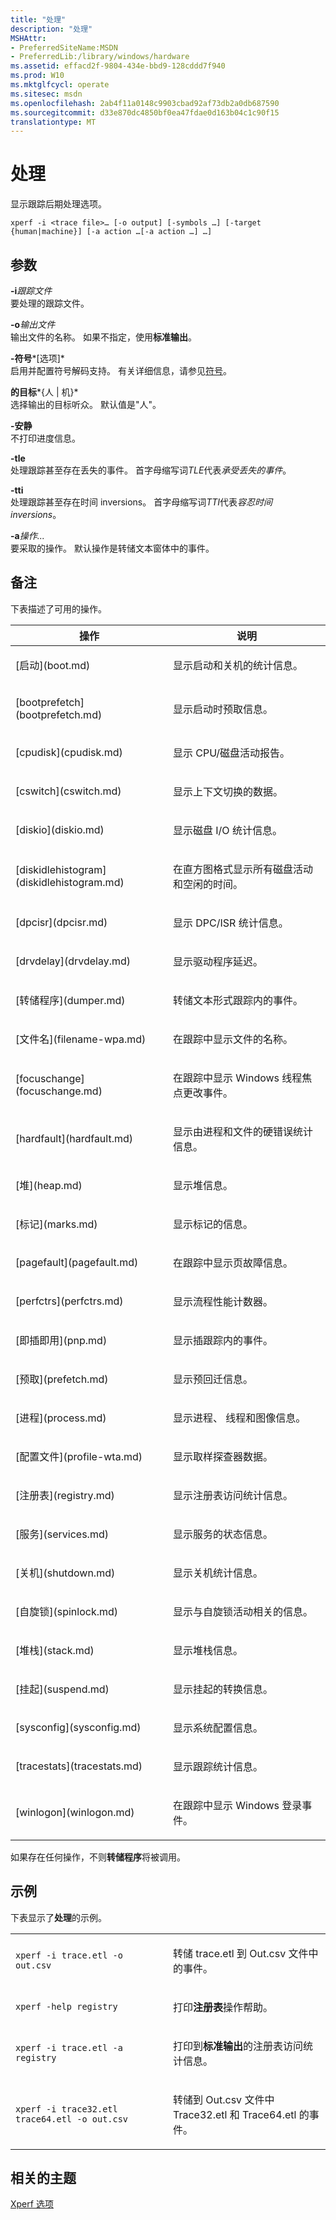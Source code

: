 ```yaml
---
title: "处理"
description: "处理"
MSHAttr:
- PreferredSiteName:MSDN
- PreferredLib:/library/windows/hardware
ms.assetid: effacd2f-9804-434e-bbd9-128cddd7f940
ms.prod: W10
ms.mktglfcycl: operate
ms.sitesec: msdn
ms.openlocfilehash: 2ab4f11a0148c9903cbad92af73db2a0db687590
ms.sourcegitcommit: d33e870dc4850bf0ea47fdae0d163b04c1c90f15
translationtype: MT
---
```

# <a name="processing"></a>处理


显示跟踪后期处理选项。

``` syntax
xperf -i <trace file>… [-o output] [-symbols …] [-target {human|machine}] [-a action …[-a action …] …]
```

## <a name="parameters"></a>参数


<a href="" id="-itrace-file"></a>**-i***跟踪文件*  
要处理的跟踪文件。

<a href="" id="-ooutput-file"></a>**-o***输出文件*  
输出文件的名称。 如果不指定，使用**标准输出**。

<a href="" id="-symbols-options-"></a>**-符号***\[选项\]*  
启用并配置符号解码支持。 有关详细信息，请参见[符号](symbols.md)。

<a href="" id="-target-human-machine-"></a>**的目标***{人 | 机}*  
选择输出的目标听众。 默认值是"人"。

<a href="" id="-quiet"></a>**-安静**  
不打印进度信息。

<a href="" id="-tle"></a>**-tle**  
处理跟踪甚至存在丢失的事件。 首字母缩写词*TLE*代表*承受丢失的事件*。

<a href="" id="-tti"></a>**-tti**  
处理跟踪甚至存在时间 inversions。 首字母缩写词*TTI*代表*容忍时间 inversions*。

<a href="" id="-aaction----"></a>**-a***操作...*  
要采取的操作。 默认操作是转储文本窗体中的事件。

## <a name="remarks"></a>备注


下表描述了可用的操作。

<table>
<colgroup>
<col width="50%" />
<col width="50%" />
</colgroup>
<thead>
<tr class="header">
<th>操作</th>
<th>说明</th>
</tr>
</thead>
<tbody>
<tr class="odd">
<td><p>[启动](boot.md)</p></td>
<td><p>显示启动和关机的统计信息。</p></td>
</tr>
<tr class="even">
<td><p>[bootprefetch](bootprefetch.md)</p></td>
<td><p>显示启动时预取信息。</p></td>
</tr>
<tr class="odd">
<td><p>[cpudisk](cpudisk.md)</p></td>
<td><p>显示 CPU/磁盘活动报告。</p></td>
</tr>
<tr class="even">
<td><p>[cswitch](cswitch.md)</p></td>
<td><p>显示上下文切换的数据。</p></td>
</tr>
<tr class="odd">
<td><p>[diskio](diskio.md)</p></td>
<td><p>显示磁盘 I/O 统计信息。</p></td>
</tr>
<tr class="even">
<td><p>[diskidlehistogram](diskidlehistogram.md)</p></td>
<td><p>在直方图格式显示所有磁盘活动和空闲的时间。</p></td>
</tr>
<tr class="odd">
<td><p>[dpcisr](dpcisr.md)</p></td>
<td><p>显示 DPC/ISR 统计信息。</p></td>
</tr>
<tr class="even">
<td><p>[drvdelay](drvdelay.md)</p></td>
<td><p>显示驱动程序延迟。</p></td>
</tr>
<tr class="odd">
<td><p>[转储程序](dumper.md)</p></td>
<td><p>转储文本形式跟踪内的事件。</p></td>
</tr>
<tr class="even">
<td><p>[文件名](filename-wpa.md)</p></td>
<td><p>在跟踪中显示文件的名称。</p></td>
</tr>
<tr class="odd">
<td><p>[focuschange](focuschange.md)</p></td>
<td><p>在跟踪中显示 Windows 线程焦点更改事件。</p></td>
</tr>
<tr class="even">
<td><p>[hardfault](hardfault.md)</p></td>
<td><p>显示由进程和文件的硬错误统计信息。</p></td>
</tr>
<tr class="odd">
<td><p>[堆](heap.md)</p></td>
<td><p>显示堆信息。</p></td>
</tr>
<tr class="even">
<td><p>[标记](marks.md)</p></td>
<td><p>显示标记的信息。</p></td>
</tr>
<tr class="odd">
<td><p>[pagefault](pagefault.md)</p></td>
<td><p>在跟踪中显示页故障信息。</p></td>
</tr>
<tr class="even">
<td><p>[perfctrs](perfctrs.md)</p></td>
<td><p>显示流程性能计数器。</p></td>
</tr>
<tr class="odd">
<td><p>[即插即用](pnp.md)</p></td>
<td><p>显示插跟踪内的事件。</p></td>
</tr>
<tr class="even">
<td><p>[预取](prefetch.md)</p></td>
<td><p>显示预回迁信息。</p></td>
</tr>
<tr class="odd">
<td><p>[进程](process.md)</p></td>
<td><p>显示进程、 线程和图像信息。</p></td>
</tr>
<tr class="even">
<td><p>[配置文件](profile-wta.md)</p></td>
<td><p>显示取样探查器数据。</p></td>
</tr>
<tr class="odd">
<td><p>[注册表](registry.md)</p></td>
<td><p>显示注册表访问统计信息。</p></td>
</tr>
<tr class="even">
<td><p>[服务](services.md)</p></td>
<td><p>显示服务的状态信息。</p></td>
</tr>
<tr class="odd">
<td><p>[关机](shutdown.md)</p></td>
<td><p>显示关机统计信息。</p></td>
</tr>
<tr class="even">
<td><p>[自旋锁](spinlock.md)</p></td>
<td><p>显示与自旋锁活动相关的信息。</p></td>
</tr>
<tr class="odd">
<td><p>[堆栈](stack.md)</p></td>
<td><p>显示堆栈信息。</p></td>
</tr>
<tr class="even">
<td><p>[挂起](suspend.md)</p></td>
<td><p>显示挂起的转换信息。</p></td>
</tr>
<tr class="odd">
<td><p>[sysconfig](sysconfig.md)</p></td>
<td><p>显示系统配置信息。</p></td>
</tr>
<tr class="even">
<td><p>[tracestats](tracestats.md)</p></td>
<td><p>显示跟踪统计信息。</p></td>
</tr>
<tr class="odd">
<td><p>[winlogon](winlogon.md)</p></td>
<td><p>在跟踪中显示 Windows 登录事件。</p></td>
</tr>
</tbody>
</table>

 

如果存在任何操作，不则**转储程序**将被调用。

## <a name="example"></a>示例


下表显示了**处理**的示例。

<table>
<colgroup>
<col width="50%" />
<col width="50%" />
</colgroup>
<tbody>
<tr class="odd">
<td><p><code>xperf -i trace.etl -o out.csv</code></p></td>
<td><p>转储 trace.etl 到 Out.csv 文件中的事件。</p></td>
</tr>
<tr class="even">
<td><p><code>xperf -help registry</code></p></td>
<td><p>打印<strong>注册表</strong>操作帮助。</p></td>
</tr>
<tr class="odd">
<td><p><code>xperf -i trace.etl -a registry</code></p></td>
<td><p>打印到<strong>标准输出</strong>的注册表访问统计信息。</p></td>
</tr>
<tr class="even">
<td><p><code>xperf -i trace32.etl trace64.etl -o out.csv</code></p></td>
<td><p>转储到 Out.csv 文件中 Trace32.etl 和 Trace64.etl 的事件。</p></td>
</tr>
</tbody>
</table>

 

## <a name="related-topics"></a>相关的主题


[Xperf 选项](xperf-options.md)

 

 







